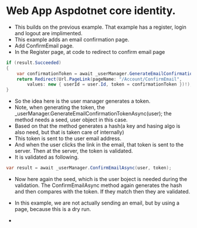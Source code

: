 # Web App Aspdotnet core identity.

- This builds on the previous example. That example has a register, login and logout are implimented.
- This example adds an email confirmation page.
- Add ConfirmEmail page.
- In the Register page, at code to redirect to confirm email page

```cs
if (result.Succeeded)
{
    var confirmationToken = await _userManager.GenerateEmailConfirmationTokenAsync(user);
    return Redirect(Url.PageLink(pageName: "/Account/ConfirmEmail",
        values: new { userId = user.Id, token = confirmationToken })!);
}
```

- So the idea here is the user manager generates a token. 
- Note, when generating the token, the _userManager.GenerateEmailConfirmationTokenAsync(user); the method needs a seed, user object in this case. 
- Based on that the method generates a hash(a key and hasing algo is also need, but that is taken care of internally)
- This token is sent to the user email address.
- And when the user clicks the link in the email, that token is sent to the server. Then at the server, the token is validated.
- It is validated as following.

```cs
var result = await _userManager.ConfirmEmailAsync(user, token);
```

- Now here again the seed, which is the user boject is needed during the validation. The ConfirmEmailAsync method again generates the hash and then compares with the token. If they match then they are validated.

- In this example, we are not actually sending an email, but by using a page, because this is a dry run.
- 